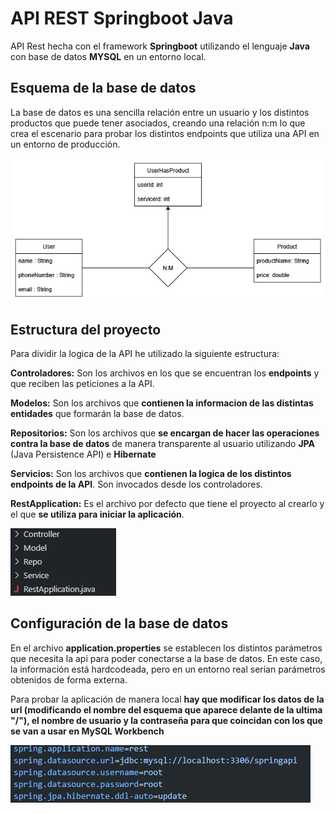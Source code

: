 # API REST Springboot Java
API Rest hecha con el framework **Springboot** utilizando el lenguaje **Java** con base de datos **MYSQL** en un entorno local.

## Esquema de la base de datos

La base de datos es una sencilla relación entre un usuario y los distintos productos que puede tener asociados, creando una relación n:m lo que crea el escenario para probar los distintos endpoints que utiliza una API en un entorno de producción.

![alt text](esquema_bbdd.drawio.png)

## Estructura del proyecto

Para dividir la logica de la API he utilizado la siguiente estructura:

**Controladores:**  Son los archivos en los que se encuentran los **endpoints** y que reciben las peticiones a la API.

**Modelos:** Son los archivos que **contienen la informacion de las distintas entidades** que formarán la base de datos.

**Repositorios:** Son los archivos que **se encargan de hacer las operaciones contra la base de datos** de manera transparente al usuario utilizando **JPA** (Java Persistence API) e **Hibernate**

**Servicios:** Son los archivos que **contienen la logica de los distintos endpoints de la API**. Son invocados desde los controladores.

**RestApplication:** Es el archivo por defecto que tiene el proyecto al crearlo y el que **se utiliza para iniciar la aplicación**.

![alt text](estructura_del_proyecto.png)

## Configuración de la base de datos

En el archivo **application.properties** se establecen los distintos parámetros que necesita la api para poder conectarse a la base de datos. En este caso, la información está hardcodeada, pero en un entorno real serían parámetros obtenidos de forma externa.

Para probar la aplicación de manera local **hay que modificar los datos de la url (modificando el nombre del esquema que aparece delante de la ultima "/"), el nombre de usuario y la contraseña para que coincidan con los que se van a usar en MySQL Workbench**

![alt text](configuracion_bbdd.png)

